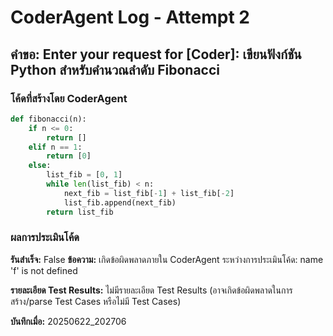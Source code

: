 # CoderAgent Log - Attempt 2

## คำขอ: Enter your request for [Coder]: เขียนฟังก์ชัน Python สำหรับคำนวณลำดับ Fibonacci

### โค้ดที่สร้างโดย CoderAgent
```python
def fibonacci(n):
    if n <= 0:
        return []
    elif n == 1:
        return [0]
    else:
        list_fib = [0, 1]
        while len(list_fib) < n:
            next_fib = list_fib[-1] + list_fib[-2]
            list_fib.append(next_fib)
        return list_fib
```

### ผลการประเมินโค้ด
**รันสำเร็จ:** False
**ข้อความ:** เกิดข้อผิดพลาดภายใน CoderAgent ระหว่างการประเมินโค้ด: name 'f' is not defined

**รายละเอียด Test Results:**
ไม่มีรายละเอียด Test Results (อาจเกิดข้อผิดพลาดในการสร้าง/parse Test Cases หรือไม่มี Test Cases)

**บันทึกเมื่อ:** 20250622_202706
